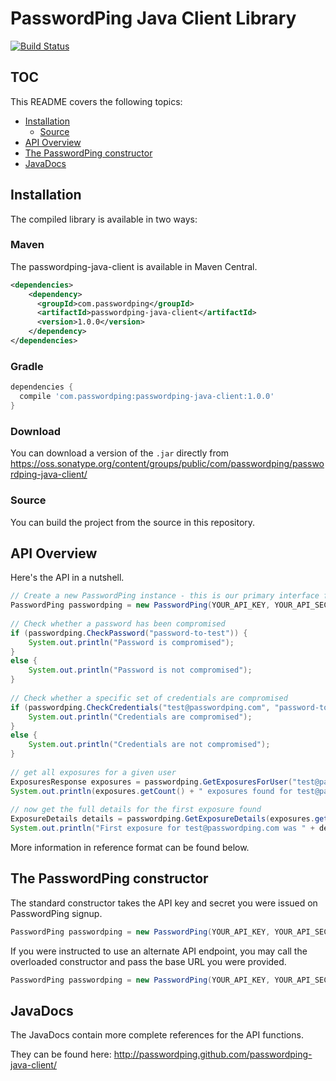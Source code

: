 # PasswordPing Java Client Library

[![Build Status](https://travis-ci.org/passwordping/passwordping-java-client.svg?branch=master)](https://travis-ci.org/passwordping/passwordping-java-client)

## TOC

This README covers the following topics:

- [Installation](#installation)
	<!--- [Maven](#maven)
	- [Gradle](#gradle)
	- [Download](#download)-->
	- [Source](#source)
- [API Overview](#api-overview)
- [The PasswordPing constructor](#the-passwordping-constructor)
- [JavaDocs](#javadocs)

## Installation

The compiled library is available in two ways:

### Maven

The passwordping-java-client is available in Maven Central.

```xml
<dependencies>
    <dependency>
      <groupId>com.passwordping</groupId>
      <artifactId>passwordping-java-client</artifactId>
      <version>1.0.0</version>
    </dependency>
</dependencies>
```

### Gradle

```groovy
dependencies {
  compile 'com.passwordping:passwordping-java-client:1.0.0'
}
```

### Download

You can download a version of the `.jar` directly from <https://oss.sonatype.org/content/groups/public/com/passwordping/passwordping-java-client/>

### Source

You can build the project from the source in this repository.

## API Overview

Here's the API in a nutshell.

```java
// Create a new PasswordPing instance - this is our primary interface for making API calls
PasswordPing passwordping = new PasswordPing(YOUR_API_KEY, YOUR_API_SECRET);
 
// Check whether a password has been compromised
if (passwordping.CheckPassword("password-to-test")) {
    System.out.println("Password is compromised");
}
else {
    System.out.println("Password is not compromised");
}
 
// Check whether a specific set of credentials are compromised
if (passwordping.CheckCredentials("test@passwordping.com", "password-to-test")) {
    System.out.println("Credentials are compromised");
}
else {
    System.out.println("Credentials are not compromised");
}
 
// get all exposures for a given user
ExposuresResponse exposures = passwordping.GetExposuresForUser("test@passwordping.com");
System.out.println(exposures.getCount() + " exposures found for test@passwordping.com");
 
// now get the full details for the first exposure found
ExposureDetails details = passwordping.GetExposureDetails(exposures.getExposures()[0]);
System.out.println("First exposure for test@passwordping.com was " + details.getTitle());
```

More information in reference format can be found below.

## The PasswordPing constructor

The standard constructor takes the API key and secret you were issued on PasswordPing signup.

```java
PasswordPing passwordping = new PasswordPing(YOUR_API_KEY, YOUR_API_SECRET);
```

If you were instructed to use an alternate API endpoint, you may call the overloaded constructor and pass the base URL you were provided.

```java
PasswordPing passwordping = new PasswordPing(YOUR_API_KEY, YOUR_API_SECRET, "https://api-alt.passwordping.com/v1");
```

## JavaDocs

The JavaDocs contain more complete references for the API functions.  

They can be found here: <http://passwordping.github.com/passwordping-java-client/>

